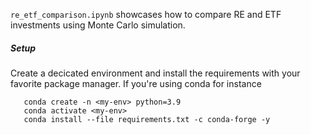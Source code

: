  `re_etf_comparison.ipynb` showcases how to compare RE and ETF investments using Monte Carlo simulation.

##### Setup

Create a decicated environment and install the requirements with your favorite package manager. If you're using conda for instance

```
   conda create -n <my-env> python=3.9
   conda activate <my-env>
   conda install --file requirements.txt -c conda-forge -y
```

